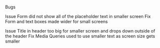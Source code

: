 Bugs

Issue
Form did not show all of the placeholder text in smaller screen
Fix
Form and text boxes made wider for small screens

Issue
Title in header too big for smaller screen and drops down outside of the header
Fix
Media Queries used to use smaller text as screen size gets smaller